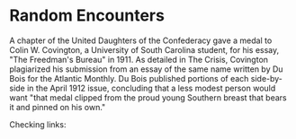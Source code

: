# Random Encounters

A chapter of the United Daughters of the Confederacy gave a medal to Colin W. Covington, a University of South Carolina student, for his essay, "The Freedman's Bureau" in 1911. As detailed in The Crisis, Covington plagiarized his submission from an essay of the same name written by Du Bois for the Atlantic Monthly. Du Bois published portions of each side-by-side in the April 1912 issue, concluding that a less modest person would want "that medal clipped from the proud young Southern breast that bears it and pinned on his own."


Checking links:
[](../Volumes/24/02/whitecharity.md)
